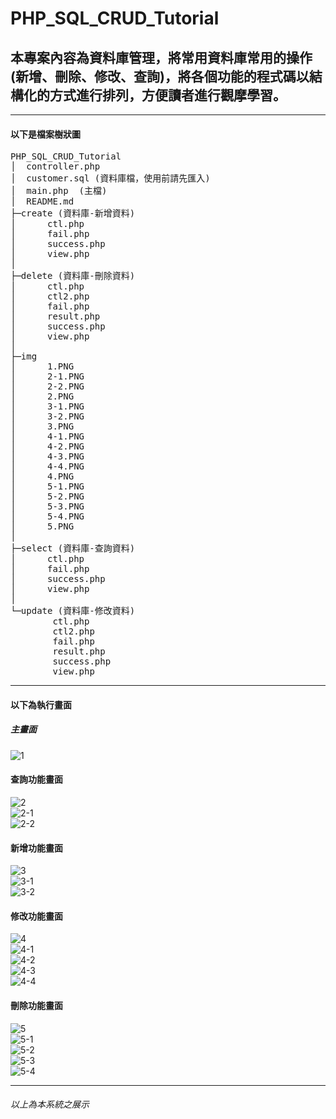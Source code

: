 # PHP_SQL_CRUD_Tutorial

## 本專案內容為資料庫管理，將常用資料庫常用的操作(新增、刪除、修改、查詢)，將各個功能的程式碼以結構化的方式進行排列，方便讀者進行觀摩學習。

* * *
#### 以下是檔案樹狀圖

<pre>
PHP_SQL_CRUD_Tutorial
│  controller.php 
│  customer.sql (資料庫檔，使用前請先匯入)
│  main.php  (主檔)
│  README.md
├─create (資料庫-新增資料)
│      ctl.php
│      fail.php
│      success.php
│      view.php
│      
├─delete (資料庫-刪除資料)
│      ctl.php
│      ctl2.php
│      fail.php
│      result.php
│      success.php
│      view.php
│      
├─img
│      1.PNG
│      2-1.PNG
│      2-2.PNG
│      2.PNG
│      3-1.PNG
│      3-2.PNG
│      3.PNG
│      4-1.PNG
│      4-2.PNG
│      4-3.PNG
│      4-4.PNG
│      4.PNG
│      5-1.PNG
│      5-2.PNG
│      5-3.PNG
│      5-4.PNG
│      5.PNG
│      
├─select (資料庫-查詢資料)
│      ctl.php
│      fail.php
│      success.php
│      view.php
│      
└─update (資料庫-修改資料)
        ctl.php
        ctl2.php
        fail.php
        result.php
        success.php
        view.php
</pre>  

* * *

#### 以下為執行畫面

##### 主畫面

![1](/img/1.PNG)<br/>

#### 查詢功能畫面
![2](/img/2.PNG)<br/>
![2-1](/img/2-1.PNG)<br/>
![2-2](/img/2-2.PNG)<br/>

#### 新增功能畫面
![3](/img/3.PNG)<br/>
![3-1](/img/3-1.PNG)<br/>
![3-2](/img/3-2.PNG)<br/>

#### 修改功能畫面
![4](/img/4.PNG)<br/>
![4-1](/img/4-1.PNG)<br/>
![4-2](/img/4-2.PNG)<br/>
![4-3](/img/4-3.PNG)<br/>
![4-4](/img/4-4.PNG)<br/>

#### 刪除功能畫面
![5](/img/5.PNG)<br/>
![5-1](/img/5-1.PNG)<br/>
![5-2](/img/5-2.PNG)<br/>
![5-3](/img/5-3.PNG)<br/>
![5-4](/img/5-4.PNG)<br/>

* * *

###### 以上為本系統之展示
